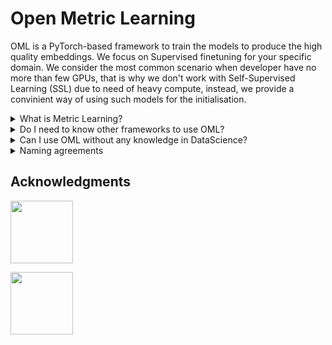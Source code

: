# Open Metric Learning

OML is a PyTorch-based framework to train the models to produce the high quality embeddings.
We focus on Supervised finetuning for your specific domain.
We consider the most common scenario when developer have no more than few GPUs, that is why
we don't work with Self-Supervised Learning (SSL) due to need of heavy compute, instead, we provide
a convinient way of using such models for the initialisation.

<details>
<summary>What is Metric Learning?</summary>
<p>

Metric Learning (or extreme classification problem) means a situation when we
have thousands ids of some entities, but only few samples for every entity.
Often we assume that during the test stage (or production) we will deal with unseen entities
which makes impossible applying the vanila classification pipeline directly. In many cases obtained embeddings
are used to perfrom search or matching procedure over them.

Here are few examples of such tasks from the computer vision sphere:
* Person/Animal Re-Identification
* Face Recognition
* Landmark Recognition
* Searching engines for online shops
 and many others.
</p>
</details>

<details>
<summary>Do I need to know other frameworks to use OML?</summary>
<p>
No, you don't. OML is a framework-agnostic. Despite we use PyTorch Lightning as a loop
runner for the experiments, we also keep a posibility to run everything on pure PyTorch.
Thus, only the tiny part of OML is Lightning-specific and we keep this logic separately from
other code (see oml.lightning). Even when you use Lightning, you don't really need to know it, since
we provide ready to use entrypoints with config based API.

The possibility of using pure PyTorch and modular structure of the code leaves a room for utilizing
OML with you favorite framework after the implementing of the necessary wrappers.

</p>
</details>

<details>
<summary>Can I use OML without any knowledge in DataScience?</summary>
<p>
Yes. But you likele need GPU :) To run our experiment you only need to write a converter
 to our format (specifically, it means preparing
.csv file with 5 predifined columns). Than you adjust config file and run experiment. That's it!

If your domain is not very specific, probably we already have a suitable pretrained model for you
in our models zoo. In this case everything is even easier.

</p>
</details>



<details>
<summary>Naming agreements</summary>
<p>

**Samples, Labels, Categories**

We use the word `embedding` as a synonim to `features vector` or `discriptor`.

As an example let's consider DeepFashion dataset.
It includes thousands of fashion item ids (we name them `labels` and several photos for each item id
 (we name this individual photos as `samples`).
All of the fashion item ids have their groups like "skirts", "jackets", "shorts" and so on (we name them `categories`).

Note, we avoid using the term `classes` to avoid misunderstanding.

**Miner, Sampler**
* `Sampler` - uses to form batches and passes to `DataLoader`
* `Miner` - uses to form pairs or triplets, usually after batch was formed by `Sampler`

</p>
</details>




## Acknowledgments
<a href="https://www.newyorker.de/" target="_blank"><img src="https://upload.wikimedia.org/wikipedia/commons/thumb/d/d8/New_Yorker.svg/1280px-New_Yorker.svg.png" width="100"/></a>

<a href="https://github.com/catalyst-team/catalyst" target="_blank"><img src="https://raw.githubusercontent.com/catalyst-team/catalyst-pics/master/pics/catalyst_logo.png" width="100"/></a>
